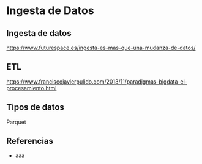# Ingesta de Datos

## Ingesta de datos

https://www.futurespace.es/ingesta-es-mas-que-una-mudanza-de-datos/

## ETL

https://www.franciscojavierpulido.com/2013/11/paradigmas-bigdata-el-procesamiento.html

## Tipos de datos

Parquet



## Referencias

* aaa

